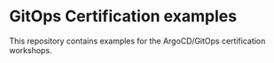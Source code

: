 # GitOps Certification examples

This repository contains examples for the ArgoCD/GitOps
certification workshops.
